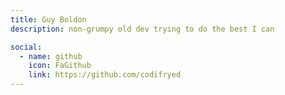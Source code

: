 ```yaml
---
title: Guy Boldon
description: non-grumpy old dev trying to do the best I can

social:
  - name: github
    icon: FaGithub
    link: https://github.com/codifryed
---
```

